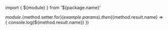 import { ${module} } from '${package.name}'

${module}.${method.setter.for}(${example.params})
    .then(${method.result.name} => {
        console.log(${method.result.name})
    })